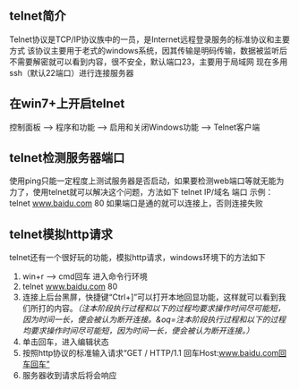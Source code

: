 ## telnet简介
Telnet协议是TCP/IP协议族中的一员，是Internet远程登录服务的标准协议和主要方式
该协议主要用于老式的windows系统，因其传输是明码传输，数据被监听后不需要解密就可以看到内容，很不安全，默认端口23，主要用于局域网
现在多用ssh（默认22端口）进行连接服务器

## 在win7+上开启telnet
控制面板 —> 程序和功能 —> 启用和关闭Windows功能 —> Telnet客户端

## telnet检测服务器端口
使用ping只能一定程度上测试服务器是否启动，如果要检测web端口等就无能为力了，使用telnet就可以解决这个问题，方法如下
telnet IP/域名 端口
示例：telnet www.baidu.com 80
如果端口是通的就可以连接上，否则连接失败

## telnet模拟http请求
telnet还有一个很好玩的功能，模拟http请求，windows环境下的方法如下
1. win+r  —>  cmd回车 进入命令行环境
2. telnet www.baidu.com 80
3. 连接上后台黑屏，快捷键“Ctrl+]”可以打开本地回显功能，这样就可以看到我们所打的内容。*（注本阶段执行过程和以下的过程均要求操作时间尽可能短，因为时间一长，便会被认为断开连接。&oq=注本阶段执行过程和以下的过程均要求操作时间尽可能短，因为时间一长，便会被认为断开连接。）*
4. 单击回车，进入编辑状态
5. 按照http协议的标准输入请求“GET / HTTP/1.1 回车Host:www.baidu.com回车回车”
6. 服务器收到请求后将会响应
